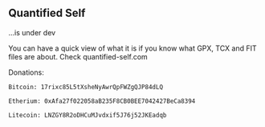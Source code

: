 Quantified Self
--------------- 
...is under dev

You can have a quick view of what it is if you know what GPX, TCX and FIT
files are about. 
Check quantified-self.com

Donations: <br/>

    Bitcoin: 17rixc85L5tXsheNyAwrQpFWZgQJP84dLQ

    Etherium: 0xAfa27f022058aB235F8CB0BEE7042427BeCa8394

    Litecoin: LNZGY8R2oDHCuMJvdxif5J76j52JKEadqb
